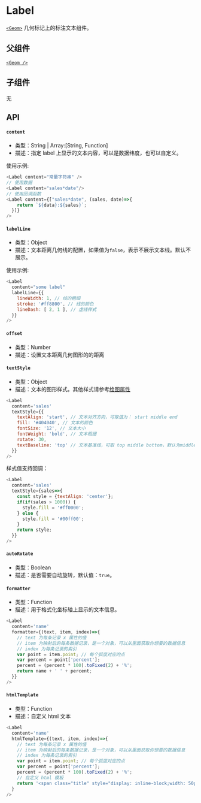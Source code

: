 
# Label

[`<Geom>`](geom) 几何标记上的标注文本组件。

## 父组件
[`<Geom />`](geom)

## 子组件
无

## API
#### `content`
* 类型：String | Array:[String, Function]
* 描述：指定 label 上显示的文本内容，可以是数据纬度，也可以自定义。

使用示例:
```js
<Label content="常量字符串" />
// 使用数据
<Label content="sales*date"/>
// 使用回调函数
<Label content={["sales*date", (sales, date)=>{
    return `${data}:${sales}`;
  }]}
/>
```

#### `labelLine`
* 类型：Object
* 描述：文本距离几何线的配置，如果值为`false`，表示不展示文本线。默认不展示。

使用示例:
```js
<Label
  content="some label"
  labelLine={{
    lineWidth: 1, // 线的粗细
    stroke: '#ff8800', // 线的颜色
    lineDash: [ 2, 1 ], // 虚线样式
  }}
/>
```

#### `offset`
* 类型：Number
* 描述：设置文本距离几何图形的的距离

#### `textStyle`
* 类型：Object
* 描述：文本的图形样式。其他样式请参考[绘图属性](./graphic)
```js
<Label
  content='sales'
  textStyle={{
    textAlign: 'start', // 文本对齐方向，可取值为： start middle end
    fill: '#404040', // 文本的颜色
    fontSize: '12', // 文本大小
    fontWeight: 'bold', // 文本粗细
    rotate: 30,
    textBaseline: 'top' // 文本基准线，可取 top middle bottom，默认为middle
  }}
/>
```

样式值支持回调：
```js
<Label
  content='sales'
  textStyle={sales=>{
    const style = {textAlign: 'center'};
    if(if(sales > 1000)) {
      style.fill = '#ff0000';
    } else {
      style.fill = '#00ff00';
    }
    return style;
  }}
/>
```

#### `autoRotate`
* 类型：Boolean
* 描述：是否需要自动旋转，默认值：`true`。

#### `formatter`
* 类型：Function
* 描述：用于格式化坐标轴上显示的文本信息。
```js
<Label
  content='name'
  formatter={(text, item, index)=>{
    // text 为每条记录 x 属性的值
    // item 为映射后的每条数据记录，是一个对象，可以从里面获取你想要的数据信息
    // index 为每条记录的索引
	var point = item.point; // 每个弧度对应的点
	var percent = point['percent'];
	percent = (percent * 100).toFixed(2) + '%';
	return name + ' ' + percent;
  }}
/>
```

#### `htmlTemplate`
* 类型：Function
* 描述：自定义 html 文本
```js
<Label
  content='name'
  htmlTemplate={(text, item, index)=>{
    // text 为每条记录 x 属性的值
    // item 为映射后的每条数据记录，是一个对象，可以从里面获取你想要的数据信息
    // index 为每条记录的索引
	var point = item.point; // 每个弧度对应的点
	var percent = point['percent'];
	percent = (percent * 100).toFixed(2) + '%';
	// 自定义 html 模板
	return '<span class="title" style="display: inline-block;width: 50px;">' + text + '</span><br><span style="color:' + point.color + '">' + percent + '</span>';
  }
/>
```
